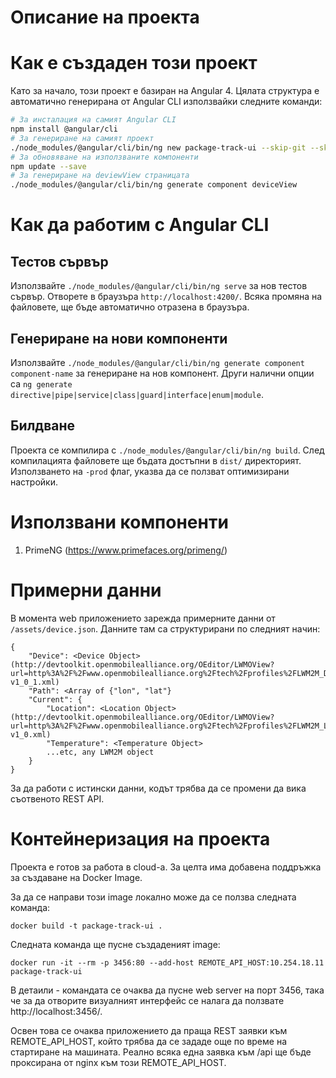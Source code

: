 # Описание на проекта

# Как е създаден този проект

Като за начало, този проект е базиран на Angular 4. Цялата структура е
автоматично генерирана от Angular CLI използвайки следните команди:

```sh
# За инсталация на самият Angular CLI
npm install @angular/cli
# За генериране на самият проект
./node_modules/@angular/cli/bin/ng new package-track-ui --skip-git --skip-tests --skip-commit --routing --directory .
# За обновяване на използваните компоненти
npm update --save
# За генериране на deviewView страницата
./node_modules/@angular/cli/bin/ng generate component deviceView
```

# Как да работим с Angular CLI

## Тестов сървър

Използвайте `./node_modules/@angular/cli/bin/ng serve` за нов тестов сървър. Отворете в браузъра `http://localhost:4200/`. Всяка промяна на файловете, ще бъде автоматично отразена в браузъра.

## Генериране на нови компоненти

Използвайте `./node_modules/@angular/cli/bin/ng generate component component-name` за генериране на нов компонент. Други налични опции са `ng generate directive|pipe|service|class|guard|interface|enum|module`.

## Билдване

Проекта се компилира с `./node_modules/@angular/cli/bin/ng build`. След компилацията файловете ще бъдата достъпни в `dist/` директорият. Използването на  `-prod` флаг, указва да се ползват оптимизирани настройки.


# Използвани компоненти

1. PrimeNG (https://www.primefaces.org/primeng/)

# Примерни данни
В момента web приложението зарежда примерните данни от `/assets/device.json`. Данните там са структурирани по следният начин:
```
{
    "Device": <Device Object> (http://devtoolkit.openmobilealliance.org/OEditor/LWMOView?url=http%3A%2F%2Fwww.openmobilealliance.org%2Ftech%2Fprofiles%2FLWM2M_Device-v1_0_1.xml)
    "Path": <Array of {"lon", "lat"}
    "Current": {
        "Location": <Location Object> (http://devtoolkit.openmobilealliance.org/OEditor/LWMOView?url=http%3A%2F%2Fwww.openmobilealliance.org%2Ftech%2Fprofiles%2FLWM2M_Location-v1_0.xml)
        "Temperature": <Temperature Object>
        ...etc, any LWM2M object
    }
}
```

За да работи с истински данни, кодът трябва да се промени да вика съотвеното REST API.

# Контейнеризация на проекта
Проекта е готов за работа в cloud-a. За целта има добавена поддръжка за създаване на Docker Image.

За да се направи този image локално може да се ползва следната команда:

```
docker build -t package-track-ui .
```

Следната команда ще пусне създаденият image:

```
docker run -it --rm -p 3456:80 --add-host REMOTE_API_HOST:10.254.18.11 package-track-ui
```

В детаили - командата се очаква да пусне web server на порт 3456, така че за да отворите визуалният интерфейс се налага да ползвате http://localhost:3456/.

Освен това се очаква приложението да праща REST заявки към REMOTE_API_HOST, който трябва да се зададе още по време на стартиране на машината. Реално всяка една заявка към /api ще бъде проксирана от nginx към този REMOTE_API_HOST.
